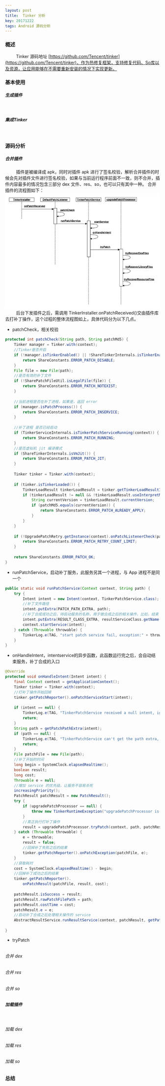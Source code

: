 ```yaml
---
layout: post
title:  Tinker 分析
key: 20171222
tags: Android 源码分析
---
```


### <i class="fa fa-rebel fa-1x" aria-hidden="true"></i>  概述
&nbsp;&nbsp;&nbsp;&nbsp;&nbsp;&nbsp;&nbsp;&nbsp;
Tinker 源码地址 [https://github.com/Tencent/tinker](https://github.com/Tencent/tinker)，作为热修复框架，支持修复代码、So库以及资源，让应用能够在不需要重新安装的情况下实现更新。
### <i class="fa fa-rebel fa-1x" aria-hidden="true"></i> 基本使用
##### <i class="fa fa-star" aria-hidden="true"></i> 生成插件
&nbsp;&nbsp;&nbsp;&nbsp;&nbsp;&nbsp;&nbsp;&nbsp;
##### <i class="fa fa-star" aria-hidden="true"></i> 集成Tinker
&nbsp;&nbsp;&nbsp;&nbsp;&nbsp;&nbsp;&nbsp;&nbsp;
### <i class="fa fa-rebel fa-1x" aria-hidden="true"></i> 源码分析
##### <i class="fa fa-star" aria-hidden="true"></i> 合并插件
&nbsp;&nbsp;&nbsp;&nbsp;&nbsp;&nbsp;&nbsp;&nbsp;
插件是被编译成 apk，同时对插件 apk 进行了签名校验，解析合并插件的时候会先对插件文件进行签名校验，如果与当前运行程序前面不一致，则不合并，插件内容最多的情况包含三部分 dex 文件、res、so，也可以只有其中一种。
合并插件的流程图如下：
![](/assets/tinker/tinkerpatch.png)
&nbsp;&nbsp;&nbsp;&nbsp;&nbsp;&nbsp;&nbsp;&nbsp;
后台下发插件之后，需调用 TinkerInstaller.onPatchReceived()交由插件库去打补丁操作，这个过程的整体流程图如上，具体代码分为以下几点。

+ patchCheck，相关校验

```java
protected int patchCheck(String path, String patchMd5) {
    Tinker manager = Tinker.with(context);
    //Tinker是否开启
    if (!manager.isTinkerEnabled() || !ShareTinkerInternals.isTinkerEnableWithSharedPreferences(context)) {
        return ShareConstants.ERROR_PATCH_DISABLE;
    }
    File file = new File(path);
    //是否有效的补丁文件
    if (!SharePatchFileUtil.isLegalFile(file)) {
        return ShareConstants.ERROR_PATCH_NOTEXIST;
    }

    //当前进程是否在补丁进程，如果是，返回 error
    if (manager.isPatchProcess()) {
        return ShareConstants.ERROR_PATCH_INSERVICE;
    }

    //补丁进程 是否已经启动
    if (TinkerServiceInternals.isTinkerPatchServiceRunning(context)) {
        return ShareConstants.ERROR_PATCH_RUNNING;
    }
    //是否虚拟机 jit 编译模式
    if (ShareTinkerInternals.isVmJit()) {
        return ShareConstants.ERROR_PATCH_JIT;
    }

    Tinker tinker = Tinker.with(context);

    if (tinker.isTinkerLoaded()) {
        TinkerLoadResult tinkerLoadResult = tinker.getTinkerLoadResultIfPresent();
        if (tinkerLoadResult != null && !tinkerLoadResult.useInterpretMode) {
            String currentVersion = tinkerLoadResult.currentVersion;
            if (patchMd5.equals(currentVersion)) {
                return ShareConstants.ERROR_PATCH_ALREADY_APPLY;
            }
        }
    }

    if (!UpgradePatchRetry.getInstance(context).onPatchListenerCheck(patchMd5)) {
        return ShareConstants.ERROR_PATCH_RETRY_COUNT_LIMIT;
    }

    return ShareConstants.ERROR_PATCH_OK;
}
```

+ runPatchService，启动补丁服务，此服务另其一个进程，与 App 进程不是同一个

```java
public static void runPatchService(Context context, String path) {
    try {
        Intent intent = new Intent(context, TinkerPatchService.class);
        //补丁文件路径
        intent.putExtra(PATCH_PATH_EXTRA, path);
        //补丁合成成功之后，待启动服务的名称，用于做合成之后的相关操作，比如，结束 app 进程
        intent.putExtra(RESULT_CLASS_EXTRA, resultServiceClass.getName());
        context.startService(intent);
    } catch (Throwable throwable) {
        TinkerLog.e(TAG, "start patch service fail, exception:" + throwable);
    }
}
```

+ onHandleIntent，intentservice的异步函数，此函数运行完之后，会自动结束服务，补丁合成的入口

```java
@Override
protected void onHandleIntent(Intent intent) {
    final Context context = getApplicationContext();
    Tinker tinker = Tinker.with(context);
    //打补丁操作开始回掉
    tinker.getPatchReporter().onPatchServiceStart(intent);

    if (intent == null) {
        TinkerLog.e(TAG, "TinkerPatchService received a null intent, ignoring.");
        return;
    }
    String path = getPatchPathExtra(intent);
    if (path == null) {
        TinkerLog.e(TAG, "TinkerPatchService can't get the path extra, ignoring.");
        return;
    }
    File patchFile = new File(path);
    //补丁开始的时间
    long begin = SystemClock.elapsedRealtime();
    boolean result;
    long cost;
    Throwable e = null;
    //增加 service 的优先级，让服务不容易杀死
    increasingPriority();
    PatchResult patchResult = new PatchResult();
    try {
        if (upgradePatchProcessor == null) {
            throw new TinkerRuntimeException("upgradePatchProcessor is null.");
        }
        //真正执行打补丁操作
        result = upgradePatchProcessor.tryPatch(context, path, patchResult);
    } catch (Throwable throwable) {
        e = throwable;
        result = false;
        //回掉补丁失败之后的结果
        tinker.getPatchReporter().onPatchException(patchFile, e);
    }
    //获取耗时
    cost = SystemClock.elapsedRealtime() - begin;
    //回掉补丁成功之后的结果
    tinker.getPatchReporter().
        onPatchResult(patchFile, result, cost);

    patchResult.isSuccess = result;
    patchResult.rawPatchFilePath = path;
    patchResult.costTime = cost;
    patchResult.e = e;
    //启动补丁合成之后处理相关操作的 service
    AbstractResultService.runResultService(context, patchResult, getPatchResultExtra(intent));

}
```

+ tryPatch

```java

```
###### 合并 dex

###### 合并 res
###### 合并 so
##### <i class="fa fa-star" aria-hidden="true"></i> 加载插件
&nbsp;&nbsp;&nbsp;&nbsp;&nbsp;&nbsp;&nbsp;&nbsp;
###### 加载 dex
###### 加载 res
###### 加载 so
### <i class="fa fa-rebel fa-1x" aria-hidden="true"></i> 总结

